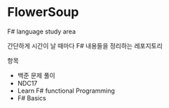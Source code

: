 # FlowerSoup
F# language study area

간단하게 시간이 날 때마다 F# 내용들을 정리하는 레포지토리

항목
- 백준 문제 풀이
- NDC17
- Learn F# functional Programming
- F# Basics
